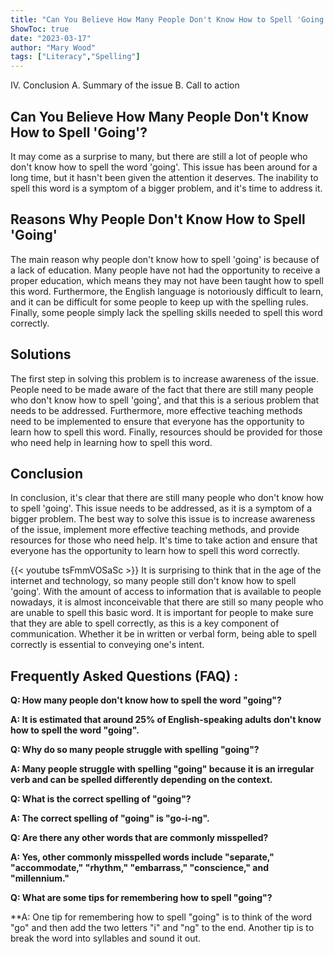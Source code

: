 ```yaml
---
title: "Can You Believe How Many People Don't Know How to Spell 'Going'?"
ShowToc: true 
date: "2023-03-17"
author: "Mary Wood" 
tags: ["Literacy","Spelling"]
---
```

IV. Conclusion A. Summary of the issue B. Call to action

## Can You Believe How Many People Don't Know How to Spell 'Going'?
It may come as a surprise to many, but there are still a lot of people who don't know how to spell the word 'going'. This issue has been around for a long time, but it hasn't been given the attention it deserves. The inability to spell this word is a symptom of a bigger problem, and it's time to address it.

## Reasons Why People Don't Know How to Spell 'Going'
The main reason why people don't know how to spell 'going' is because of a lack of education. Many people have not had the opportunity to receive a proper education, which means they may not have been taught how to spell this word. Furthermore, the English language is notoriously difficult to learn, and it can be difficult for some people to keep up with the spelling rules. Finally, some people simply lack the spelling skills needed to spell this word correctly.

## Solutions
The first step in solving this problem is to increase awareness of the issue. People need to be made aware of the fact that there are still many people who don't know how to spell 'going', and that this is a serious problem that needs to be addressed. Furthermore, more effective teaching methods need to be implemented to ensure that everyone has the opportunity to learn how to spell this word. Finally, resources should be provided for those who need help in learning how to spell this word.

## Conclusion
In conclusion, it's clear that there are still many people who don't know how to spell 'going'. This issue needs to be addressed, as it is a symptom of a bigger problem. The best way to solve this issue is to increase awareness of the issue, implement more effective teaching methods, and provide resources for those who need help. It's time to take action and ensure that everyone has the opportunity to learn how to spell this word correctly.

{{< youtube tsFmmVOSaSc >}} 
It is surprising to think that in the age of the internet and technology, so many people still don't know how to spell 'going'. With the amount of access to information that is available to people nowadays, it is almost inconceivable that there are still so many people who are unable to spell this basic word. It is important for people to make sure that they are able to spell correctly, as this is a key component of communication. Whether it be in written or verbal form, being able to spell correctly is essential to conveying one's intent.

## Frequently Asked Questions (FAQ) :
**Q: How many people don't know how to spell the word "going"?**

**A: It is estimated that around 25% of English-speaking adults don't know how to spell the word "going".**

**Q: Why do so many people struggle with spelling "going"?**

**A: Many people struggle with spelling "going" because it is an irregular verb and can be spelled differently depending on the context.**

**Q: What is the correct spelling of "going"?**

**A: The correct spelling of "going" is "go-i-ng".**

**Q: Are there any other words that are commonly misspelled?**

**A: Yes, other commonly misspelled words include "separate," "accommodate," "rhythm," "embarrass," "conscience," and "millennium."**

**Q: What are some tips for remembering how to spell "going"?**

**A: One tip for remembering how to spell "going" is to think of the word "go" and then add the two letters "i" and "ng" to the end. Another tip is to break the word into syllables and sound it out.





